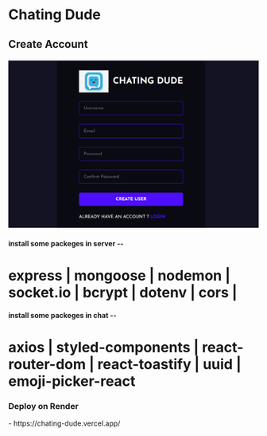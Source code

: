 <h1 color="red" fontSize="30px"> Chating Dude  </h1>

<h2> Create Account </h2>
<img src='./chat/Images/signup.png'>

<h4>install some packeges in server -- </h4>

# express | mongoose | nodemon | socket.io | bcrypt | dotenv | cors |

<h4>install some packeges in chat -- </h4>

# axios | styled-components | react-router-dom | react-toastify | uuid | emoji-picker-react

<h3> Deploy on Render </h3>
- https://chating-dude.vercel.app/
